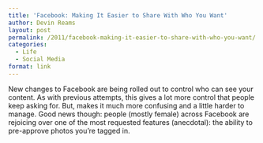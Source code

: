 ```yaml
---
title: 'Facebook: Making It Easier to Share With Who You Want'
author: Devin Reams
layout: post
permalink: /2011/facebook-making-it-easier-to-share-with-who-you-want/
categories:
  - Life
  - Social Media
format: link
---
```

New changes to Facebook are being rolled out to control who can see your content. As with previous attempts, this gives a lot more control that people keep asking for. But, makes it much more confusing and a little harder to manage. Good news though: people (mostly female) across Facebook are rejoicing over one of the most requested features (anecdotal): the ability to pre-approve photos you&#8217;re tagged in.